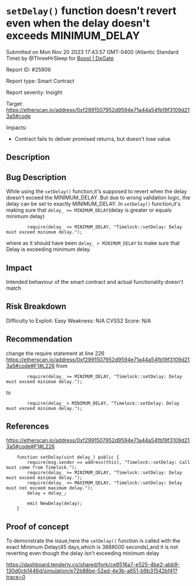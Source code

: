
# `setDelay()` function doesn't revert even when the delay doesn't exceeds MINIMUM_DELAY

Submitted on Mon Nov 20 2023 17:43:57 GMT-0400 (Atlantic Standard Time) by @ThreeHrSleep for [Boost | DeGate](https://immunefi.com/bounty/boosteddegatebugbounty/)

Report ID: #25906

Report type: Smart Contract

Report severity: Insight

Target: https://etherscan.io/address/0xf2991507952d9594e71a44a54fb19f3109d213a5#code

Impacts:
- Contract fails to deliver promised returns, but doesn't lose value

## Description
## Bug Description
While using the `setDelay()` function,it's supposed to revert when the delay doesn't exceed the MINIMUM_DELAY.
But due to wrong validation logic, the delay can be set to exactly MINIMUM_DELAY.
In `setDelay()` function,it's making sure that `delay_ >= MINIMUM_DELAY`(delay is greater or equals minimum delay)
```
        require(delay_ >= MINIMUM_DELAY, "Timelock::setDelay: Delay must exceed minimum delay.");
```
where as it should have been `delay_ > MINIMUM_DELAY` to make sure that Delay is exceeding minimum delay.
## Impact
Intended behaviour of the smart contract and actual functionality doesn't match
## Risk Breakdown
Difficulty to Exploit: Easy
Weakness: N/A
CVSS2 Score: N/A

## Recommendation
change the require statement at line 226 
https://etherscan.io/address/0xf2991507952d9594e71a44a54fb19f3109d213a5#code#F1#L226
from 
```
        require(delay_ >= MINIMUM_DELAY, "Timelock::setDelay: Delay must exceed minimum delay.");
```
to 
```
        require(delay_ > MINIMUM_DELAY, "Timelock::setDelay: Delay must exceed minimum delay.");
```
## References
https://etherscan.io/address/0xf2991507952d9594e71a44a54fb19f3109d213a5#code#F1#L226
```
    function setDelay(uint delay_) public {
        require(msg.sender == address(this), "Timelock::setDelay: Call must come from Timelock.");
        require(delay_ >= MINIMUM_DELAY, "Timelock::setDelay: Delay must exceed minimum delay.");
        require(delay_ <= MAXIMUM_DELAY, "Timelock::setDelay: Delay must not exceed maximum delay.");
        delay = delay_;

        emit NewDelay(delay);
    }
```
        
## Proof of concept
To demonstrate the issue,here the `setDelay()` function is called with the exact Minimum Delay(45 days,which is 3888000 seconds),and it is not reverting even though the delay isn't exceeding minimum delay

https://dashboard.tenderly.co/shared/fork/ce6516a7-e525-4be2-abb9-130d0cb1446d/simulation/e72b88be-52ad-4e3b-a651-b9b31542bf41?trace=0